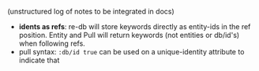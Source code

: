 (unstructured log of notes to be integrated in docs)

- **idents as refs**: re-db will store keywords directly as entity-ids in the ref position. Entity and Pull will return keywords (not entities or db/id's) when following refs.
- pull syntax: `:db/id true` can be used on a unique-identity attribute to indicate that 